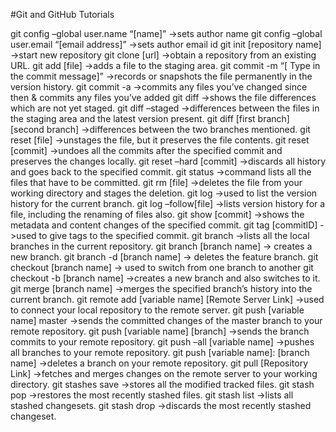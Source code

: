 #Git and GitHub Tutorials

git config –global user.name “[name]” ->sets author name
git config –global user.email “[email address]” ->sets author email id
git init [repository name] ->start new repository
git clone [url] ->obtain a repository from an existing URL.
git add [file] ->adds a file to the staging area.
git commit -m “[ Type in the commit message]” ->records or snapshots the file permanently in the version history.
git commit -a ->commits any files you’ve changed since then & commits any files you’ve added
git diff ->shows the file differences which are not yet staged.
git diff –staged ->differences between the files in the staging area and the latest version present.
git diff [first branch] [second branch] ->differences between the two branches mentioned.
git reset [file] ->unstages the file, but it preserves the file contents.
git reset [commit] ->undoes all the commits after the specified commit and preserves the changes locally.
git reset –hard [commit] ->discards all history and goes back to the specified commit.
git status ->command lists all the files that have to be committed.
git rm [file] ->deletes the file from your working directory and stages the deletion.
git log ->used to list the version history for the current branch.
git log –follow[file] ->lists version history for a file, including the renaming of files also.
git show [commit] ->shows the metadata and content changes of the specified commit.
git tag [commitID] ->used to give tags to the specified commit.
git branch ->lists all the local branches in the current repository.
git branch [branch name] -> creates a new branch.
git branch -d [branch name] -> deletes the feature branch.
git checkout [branch name] -> used to switch from one branch to another
git checkout -b [branch name] ->creates a new branch and also switches to it.
git merge [branch name] ->merges the specified branch’s history into the current branch.
git remote add [variable name] [Remote Server Link] ->used to connect your local repository to the remote server.
git push [variable name] master ->sends the committed changes of the master branch to your remote repository.
git push [variable name] [branch] ->sends the branch commits to your remote repository.
git push –all [variable name] ->pushes all branches to your remote repository.
git push [variable name]: [branch name] ->deletes a branch on your remote repository.
git pull [Repository Link] ->fetches and merges changes on the remote server to your working directory.
git stashes save ->stores all the modified tracked files.
git stash pop ->restores the most recently stashed files.
git stash list ->lists all stashed changesets.
git stash drop ->discards the most recently stashed changeset.
